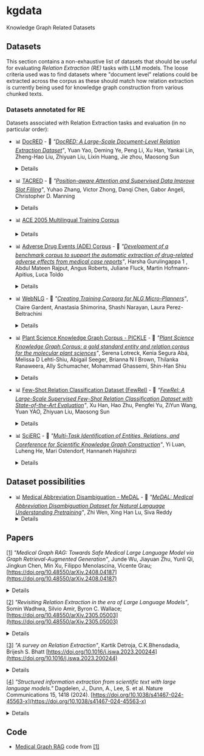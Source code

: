 # kgdata

Knowledge Graph Related Datasets


## Datasets

This section contains a non-exhaustive list of datasets that should be
useful for evaluating *Relation Extraction (RE)* tasks with LLM models. The loose
criteria used was to find datasets where "document level" relations could
be extracted across the corpus as these should match how relation extraction
is currently being used for knowledge graph construction from various chunked
texts.

### Datasets annotated for RE

Datasets associated with Relation Extraction tasks and evaluation (in no particular order):

* 📊 [DocRED](https://github.com/thunlp/DocRED) - 📓 *"[DocRED: A Large-Scale Document-Level Relation Extraction Dataset](https://paperswithcode.com/paper/docred-a-large-scale-document-level-relation)"*, Yuan Yao, Deming Ye, Peng Li, Xu Han, Yankai Lin, Zheng-Hao Liu, Zhiyuan Liu, Lixin Huang, Jie zhou, Maosong Sun <details><p>DocRED is a relation extraction dataset constructed from Wikipedia and Wikidata. Each document in the dataset is human-annotated with named entity mentions, coreference information, intra- and inter-sentence relations, and supporting evidence. DocRED requires reading multiple sentences in a document to extract entities and infer their relations by synthesizing all information of the document. Along with the human-annotated data, the dataset provides large-scale distantly supervised data.</p><p>See also: [https://github.com/thunlp/DocRED](https://github.com/thunlp/DocRED)</details>
* 📊 [TACRED](https://nlp.stanford.edu/projects/tacred/) - 📓 *"[Position-aware Attention and Supervised Data Improve Slot Filling](https://paperswithcode.com/paper/position-aware-attention-and-supervised-data)"*, Yuhao Zhang, Victor Zhong, Danqi Chen, Gabor Angeli, Christopher D. Manning <details><p>Organized relational knowledge in the form of "knowledge graphs" is important for many applications. However, the ability to populate knowledge bases with facts automatically extracted from documents has improved frustratingly slowly. This paper simultaneously addresses two issues that have held back prior work. We first propose an effective new model, which combines an LSTM sequence model with a form of entity position-aware attention that is better suited to relation extraction. Then we build TACRED, a large (119,474 examples) supervised relation extraction dataset obtained via crowdsourcing and targeted towards TAC KBP relations. The combination of better supervised data and a more appropriate high-capacity model enables much better relation extraction performance. When the model trained on this new dataset replaces the previous relation extraction component of the best TAC KBP 2015 slot filling system, its F1 score increases markedly from 22.2% to 26.7%.</p></details>
* 📊 [ACE 2005 Multilingual Training Corpus](https://catalog.ldc.upenn.edu/LDC2006T06) <details><p>ACE 2005 Multilingual Training Corpus contains the complete set of English, Arabic and Chinese training data for the 2005 Automatic Content Extraction (ACE) technology evaluation. The corpus consists of data of various types annotated for entities, relations and events by the Linguistic Data Consortium (LDC) with support from the ACE Program and additional assistance from LDC.</p></details>
* 📊 [Adverse Drug Events (ADE) Corpus](https://huggingface.co/datasets/ade-benchmark-corpus/ade_corpus_v2) - 📓 *"[Development of a benchmark corpus to support the automatic extraction of drug-related adverse effects from medical case reports](https://pubmed.ncbi.nlm.nih.gov/22554702/)"*, Harsha Gurulingappa  1 , Abdul Mateen Rajput, Angus Roberts, Juliane Fluck, Martin Hofmann-Apitius, Luca Toldo <details><p>A significant amount of information about drug-related safety issues such as adverse effects are published in medical case reports that can only be explored by human readers due to their unstructured nature. The work presented here aims at generating a systematically annotated corpus that can support the development and validation of methods for the automatic extraction of drug-related adverse effects from medical case reports. The documents are systematically double annotated in various rounds to ensure consistent annotations. The annotated documents are finally harmonized to generate representative consensus annotations. In order to demonstrate an example use case scenario, the corpus was employed to train and validate models for the classification of informative against the non-informative sentences. A Maximum Entropy classifier trained with simple features and evaluated by 10-fold cross-validation resulted in the F₁ score of 0.70 indicating a potential useful application of the corpus.</p></details>
* 📊 [WebNLG](https://synalp.gitlabpages.inria.fr/webnlg-challenge/)  - 📓 *"[Creating Training Corpora for NLG Micro-Planners](https://paperswithcode.com/paper/creating-training-corpora-for-nlg-micro)"*, Claire Gardent, Anastasia Shimorina, Shashi Narayan, Laura Perez-Beltrachini <details><p>The WebNLG corpus comprises of sets of triplets describing facts (entities and relations between them) and the corresponding facts in form of natural language text. The corpus contains sets with up to 7 triplets each along with one or more reference texts for each set. The test set is split into two parts: seen, containing inputs created for entities and relations belonging to DBpedia categories that were seen in the training data, and unseen, containing inputs extracted for entities and relations belonging to 5 unseen categories.

  Initially, the dataset was used for the WebNLG natural language generation challenge which consists of mapping the sets of triplets to text, including referring expression generation, aggregation, lexicalization, surface realization, and sentence segmentation. The corpus is also used for a reverse task of triplets extraction.</p></details>
* 📊 [Plant Science Knowledge Graph Corpus - PICKLE](https://zenodo.org/records/10076664) - 📓 *"[Plant Science Knowledge Graph Corpus: a gold standard entity and relation corpus for the molecular plant sciences](https://academic.oup.com/insilicoplants/article/6/1/diad021/7413143#434923034)"*, Serena Lotreck,   Kenia Segura Abá,   Melissa D Lehti-Shiu,   Abigail Seeger, Brianna N I Brown,   Thilanka Ranaweera,   Ally Schumacher,   Mohammad Ghassemi, Shin-Han Shiu <details><p>Natural language processing (NLP) techniques can enhance our ability to interpret plant science literature. Many state-of-the-art algorithms for NLP tasks require high-quality labelled data in the target domain, in which entities like genes and proteins, as well as the relationships between entities, are labelled according to a set of annotation guidelines. While there exist such datasets for other domains, these resources need development in the plant sciences. Here, we present the Plant ScIenCe KnowLedgE Graph (PICKLE) corpus, a collection of 250 plant science abstracts annotated with entities and relations, along with its annotation guidelines. The annotation guidelines were refined by iterative rounds of overlapping annotations, in which inter-annotator agreement was leveraged to improve the guidelines. To demonstrate PICKLE’s utility, we evaluated the performance of pretrained models from other domains and trained a new, PICKLE-based model for entity and relation extraction (RE). The PICKLE-trained models exhibit the second-highest in-domain entity performance of all models evaluated, as well as a RE performance that is on par with other models. Additionally, we found that computer science-domain models outperformed models trained on a biomedical corpus (GENIA) in entity extraction, which was unexpected given the intuition that biomedical literature is more similar to PICKLE than computer science. Upon further exploration, we established that the inclusion of new types on which the models were not trained substantially impacts performance. The PICKLE corpus is, therefore, an important contribution to training resources for entity and RE in the plant sciences.</p></details>
* 📊 [Few-Shot Relation Classification Dataset (FewRel)](https://thunlp.github.io/fewrel) - 📓 *"[FewRel: A Large-Scale Supervised Few-Shot Relation Classification Dataset with State-of-the-Art Evaluation](https://paperswithcode.com/paper/fewrel-a-large-scale-supervised-few-shot)"*, Xu Han, Hao Zhu, Pengfei Yu, ZiYun Wang, Yuan YAO, Zhiyuan Liu, Maosong Sun <details><p>The FewRel (Few-Shot Relation Classification Dataset) contains 100 relations and 70,000 instances from Wikipedia. The dataset is divided into three subsets: training set (64 relations), validation set (16 relations) and test set (20 relations).</p></details>
* 📊 [SciERC](http://nlp.cs.washington.edu/sciIE/) - 📓 *"[Multi-Task Identification of Entities, Relations, and Coreference for Scientific Knowledge Graph Construction](https://paperswithcode.com/paper/multi-task-identification-of-entities)"*, Yi Luan, Luheng He, Mari Ostendorf, Hannaneh Hajishirzi <details><p>SciERC dataset is a collection of 500 scientific abstract annotated with scientific entities, their relations, and coreference clusters. The abstracts are taken from 12 AI conference/workshop proceedings in four AI communities, from the Semantic Scholar Corpus. SciERC extends previous datasets in scientific articles SemEval 2017 Task 10 and SemEval 2018 Task 7 by extending entity types, relation types, relation coverage, and adding cross-sentence relations using coreference links.</p></details>

## Dataset possibilities

* 📊 [Medical Abbreviation Disambiguation - MeDAL](https://github.com/McGill-NLP/medal) - 📓 *"[MeDAL: Medical Abbreviation Disambiguation Dataset for Natural Language Understanding Pretraining](https://arxiv.org/abs/2012.13978)"*, Zhi Wen, Xing Han Lu, Siva Reddy <details><p>One of the biggest challenges that prohibit the use of many current NLP methods in clinical settings is the availability of public datasets. In this work, we present MeDAL, a large medical text dataset curated for abbreviation disambiguation, designed for natural language understanding pre-training in the medical domain. We pre-trained several models of common architectures on this dataset and empirically showed that such pre-training leads to improved performance and convergence speed when fine-tuning on downstream medical tasks.</p></details>
  
<!--* 📊 []() - 📓 *"[]()"*-->

## Papers

[[1]](#medgraphrag) *"Medical Graph RAG: Towards Safe Medical Large Language Model via Graph Retrieval-Augmented Generation"*, Junde Wu, Jiayuan Zhu, Yunli Qi, Jingkun Chen, Min Xu, Filippo Menolascina, Vicente Grau; [https://doi.org/10.48550/arXiv.2408.04187](https://doi.org/10.48550/arXiv.2408.04187) <details><p>We introduce a novel graph-based Retrieval-Augmented Generation (RAG) framework specifically designed for the medical domain, called **MedGraphRAG**, aimed at enhancing Large Language Model (LLM) capabilities for generating evidence-based medical responses, thereby improving safety and reliability when handling private medical data. Graph-based RAG (GraphRAG) leverages LLMs to organize RAG data into graphs, showing strong potential for gaining holistic insights from long-form documents. However, its standard implementation is overly complex for general use and lacks the ability to generate evidence-based responses, limiting its effectiveness in the medical field. To extend the capabilities of GraphRAG to the medical domain, we propose unique Triple Graph Construction and U-Retrieval techniques over it. In our graph construction, we create a triple-linked structure that connects user documents to credible medical sources and controlled vocabularies. In the retrieval process, we propose U-Retrieval which combines Top-down Precise Retrieval with Bottom-up Response Refinement to balance global context awareness with precise indexing. These effort enable both source information retrieval and comprehensive response generation. Our approach is validated on 9 medical Q\&A benchmarks, 2 health fact-checking benchmarks, and one collected dataset testing long-form generation. The results show that MedGraphRAG consistently outperforms state-of-the-art models across all benchmarks, while also ensuring that responses include credible source documentation and definitions. Our code is released at: this [https URL](https://github.com/MedicineToken/Medical-Graph-RAG).</p></details>

[[2]](#revisitingre) *"Revisiting Relation Extraction in the era of Large Language Models"*, Somin Wadhwa, Silvio Amir, Byron C. Wallace; [https://doi.org/10.48550/arXiv.2305.05003](https://doi.org/10.48550/arXiv.2305.05003) <details><p>Relation extraction (RE) is the core NLP task of inferring semantic relationships between entities from text. Standard supervised RE techniques entail training modules to tag tokens comprising entity spans and then predict the relationship between them. Recent work has instead treated the problem as a \emph{sequence-to-sequence} task, linearizing relations between entities as target strings to be generated conditioned on the input. Here we push the limits of this approach, using larger language models (GPT-3 and Flan-T5 large) than considered in prior work and evaluating their performance on standard RE tasks under varying levels of supervision. We address issues inherent to evaluating generative approaches to RE by doing human evaluations, in lieu of relying on exact matching. Under this refined evaluation, we find that: (1) Few-shot prompting with GPT-3 achieves near SOTA performance, i.e., roughly equivalent to existing fully supervised models; (2) Flan-T5 is not as capable in the few-shot setting, but supervising and fine-tuning it with Chain-of-Thought (CoT) style explanations (generated via GPT-3) yields SOTA results. We release this model as a new baseline for RE tasks.</p></details>

[[3]](#resurvey) *"A survey on Relation Extraction"*, Kartik Detroja, C.K.Bhensdadia, Brijesh S. Bhatt [https://doi.org/10.1016/j.iswa.2023.200244](https://doi.org/10.1016/j.iswa.2023.200244) <details><p>With the advent of the Internet, the daily production of digital text in the form of social media, emails, blogs, news items, books, research papers, and Q&A forums has increased significantly. This unstructured or semi-structured text contains a huge amount of information. Information Extraction (IE) can extract meaningful information from text sources and present it in a structured format. The sub-tasks of IE include Named Entity Recognition (NER), Event Extraction, Relation Extraction (RE), Sentiment Extraction, Opinion Extraction, Terminology Extraction, Reference Extraction, and so on.<br/>
One way to represent information in the text is in the form of entities and relations representing links between entities. The Entity Extraction task identifies entities from the text, and the Relation Extraction (RE) task can identify relationships between those entities. Many NLP applications can benefit from relational information derived from natural language, including Structured Search, Knowledge Base (KB) population, Information Retrieval, Question-Answering, Language Understanding, Ontology Learning, etc. This survey covers (1) basic concepts of Relation Extraction; (2) various Relation Extraction methodologies; (3) Deep Learning techniques for Relation Extraction; and (4) different datasets that can be used to evaluate the RE system.</p></details>

[[4]](#science-llm-nerre) *"Structured information extraction from scientific text with large language models."* Dagdelen, J., Dunn, A., Lee, S. et al.  Nature Communications 15, 1418 (2024). [https://doi.org/10.1038/s41467-024-45563-x](https://doi.org/10.1038/s41467-024-45563-x) <details><p>Extracting structured knowledge from scientific text remains a challenging task for machine learning models. Here, we present a simple approach to joint named entity recognition and relation extraction and demonstrate how pretrained large language models (GPT-3, Llama-2) can be fine-tuned to extract useful records of complex scientific knowledge. We test three representative tasks in materials chemistry: linking dopants and host materials, cataloging metal-organic frameworks, and general composition/phase/morphology/application information extraction. Records are extracted from single sentences or entire paragraphs, and the output can be returned as simple English sentences or a more structured format such as a list of JSON objects. This approach represents a simple, accessible, and highly flexible route to obtaining large databases of structured specialized scientific knowledge extracted from research papers.</p></details>

## Code

* [Medical Graph RAG](https://github.com/MedicineToken/Medical-Graph-RAG) code from [[1]](#medgraphrag)
